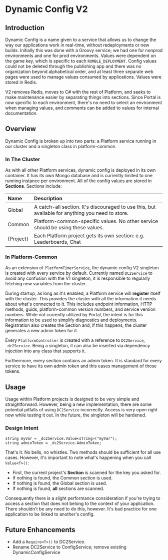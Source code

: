 # Dynamic Config V2

## Introduction

Dynamic Config is a name given to a service that allows us to change the way our applications work in real-time, without redeployments or new builds.  Initially this was done with a Groovy service; we had one for nonprod environments and one for prod environments.  Values were dependent on the game key, which is specific to each `RUMBLE_DEPLOYMENT`.  Config values could not be deleted through the publishing app and there was no organization beyond alphabetical order, and at least three separate web pages were used to manage values consumed by applications.  Values were stored in Redis.

V2 removes Redis, moves to C# with the rest of Platform, and seeks to make maintenance easier by separating things into sections.  Since Portal is now specific to each environment, there's no need to select an environment when managing values, and comments can be added to values for internal documentation.

## Overview

Dynamic Config is broken up into two parts: a Platform service running in our cluster and a singleton class in platform-common.

### In The Cluster

As with all other Platform services, dynamic config is deployed in its own container.  It has its own Mongo database and is currently limited to one running instance per environment.  All of the config values are stored in **Sections**.  Sections include:

| Name      | Description                                                                                       |
|:----------|:--------------------------------------------------------------------------------------------------|
| Global    | A catch-all section.  It's discouraged to use this, but available for anything you need to store. |
| Common    | Platform-common-specific values.  No other service should be using these values.                  |
| {Project} | Each Platform project gets its own section: e.g. Leaderboards, Chat                               |

### In Platform-Common

As an extension of `PlatformTimerService`, the dynamic config V2 singleton is created with every service by default.  Currently named `DC2Service` to avoid any confusion with the V1 singleton, it is responsible to regularly fetching new variables from the cluster.

During startup, as long as it's enabled, a Platform service will **register** itself with the cluster.  This provides the cluster with all the information it needs about what's connected to it.  This includes endpoint information, HTTP methods, guids, platform-common version numbers, and service version numbers.  While not currently utilized by Portal, the intent is for this information to be used to simplify diagnostics and deployments.  Registration also creates the Section and, if this happens, the cluster generates a new admin token for it.

Every `PlatformController` is created with a reference to `DC2Service`, `_dc2Service`.  Being a singleton, it can also be inserted via dependency injection into any class that supports it.

Furthermore, every section contains an admin token.  It is standard for every service to have its own admin token and this eases management of those tokens.

## Usage

Usage within Platform projects is designed to be very simple and straightforward.  However, being a new implementation, there are some potential pitfalls of using `DC2Service` incorrectly.  Access is very open right now while testing it out.  In the future, the singleton will be hardened.

### Design Intent

```
string myVar = _dc2Service.Value<string>("myVar");
string adminToken = _dc2Service.AdminToken;
```

That's it.  No bells, no whistles.  Two methods should be sufficient for all use cases.  However, it's important to note what's happening when you call `Value<T>()`:

* First, the current project's **Section** is scanned for the key you asked for.
* If nothing is found, the Common section is used.
* If nothing is found, the Global section is used.
* If nothing is found, **all** sections are scanned.

Consequently there is a slight performance consideration if you're trying to access a section that does not belong to the context of your application.  There shouldn't be any need to do this, however.  It's bad practice for one application to be linked to another's config.

## Future Enhancements

* Add a `Require<T>()` to DC2Service.
* Rename DC2Service to ConfigService; remove existing DynamicConfigService